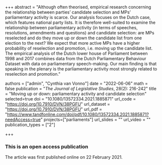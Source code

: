 +++
abstract = "Although often theorised, empirical research concerning the relationship between parties’ candidate selection and MPs’ parliamentary activity is scarce. Our analysis focuses on the Dutch case, which features national party lists. It is therefore well-suited to examine the relationship between parliamentary activity (in terms of speeches, resolutions, amendments and questions) and candidate selection: are MPs reselected and do they move up or down the candidate list from one election to the next? We expect that more active MPs have a higher probability of reselection and promotion, i.e. moving up the candidate list. The empirical analysis of the Dutch lower house of Parliament between 1998 and 2017 combines data from the Dutch Parliamentary Behaviour Dataset with data on parliamentary speech-making. Our main finding is that speaking in the plenary is the parliamentary activity most strongly related to reselection and promotion."

authors = ["admin", "Cynthia van Vonno"]
date = "2022-06-06"
math = false
publication = "*The Journal of Legislative Studies*, 28(2): 216-242"
title = "Moving up or down: parliamentary activity and candidate selection"
selected=true
doi = "10.1080/13572334.2021.1885871"
url_code = "https://doi.org/10.7910/DVN/38PGFU"
url_dataset = "https://doi.org/10.7910/DVN/38PGFU"
url_pdf = "https://www.tandfonline.com/doi/pdf/10.1080/13572334.2021.1885871?needAccess=true"
projects=["parliaments"]
url_slides = ""
url_video = ""
publication_types = ["2"]

+++

### This is an open access publication <i class="ai ai-open-access"></i> <i class="fab fa-creative-commons"></i> <i class="fab fa-creative-commons-by"></i> <i class="fab fa-creative-commons-nc"></i> <i class="fab fa-creative-commons-nd"></i>

The article was first published online on 22 February 2021.
